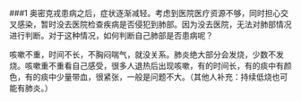 ###1 奥密克戎患病之后，症状逐渐减轻。考虑到医院医疗资源不够，同时担心交叉感染，暂时没去医院检查疾病是否侵犯到肺部。因为没去医院，无法对肺部情况进行判断。对于这种情况，如何判断自己肺部是否患病呢？

咳嗽不重，时间不长，不胸闷喘气，就没关系。肺炎绝大部分会发烧，少数不发烧。咳嗽重不重看自己感受，很多人退热后出现咳嗽，有的时间长，有的痰中有颜色，有的痰中少量带血，很紧张，一般是问题不大。（其他人补充：持续低烧也可能有肺炎。）
